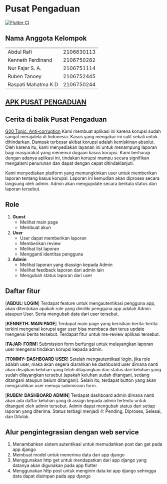 # Pusat Pengaduan

[![Flutter CI](https://github.com/PBP-G20Project/flutter-pusat-pengaduan/actions/workflows/flutter-workflow.yml/badge.svg)](https://github.com/PBP-G20Project/flutter-pusat-pengaduan/actions/workflows/flutter-workflow.yml)

## Nama Anggota Kelompok

<table>
<tr>
<td> Abdul Rafi </td> 
<td> 2106630113 </td> 
</tr>
<tr>
<td> Kenneth Ferdinand </td> 
<td> 2106750282 </td> 
</tr>
<tr>
<td> Nur Fajar S. A. </td> 
<td> 2106751114 </td> 
</tr>
<tr>
<td> Ruben Tanoey </td> 
<td> 2106752445 </td> 
</tr>
<tr>
<td> Raspati Mahatma K.D </td> 
<td> 2106750244 </td> 
</tr>
</table>


## [APK PUSAT PENGADUAN](https://install.appcenter.ms/users/takemeac/apps/pusat-pengaduan/distribution_groups/tester)

## Cerita di balik Pusat Pengaduan


[G20 Topic: Anti-corruption](https://www.oecd.org/g20/topics/anti-corruption/)
Kami membuat aplikasi ini karena korupsi sudah sangat merajalela di Indonesia. Kasus yang mengakar ini sulit sekali untuk dihindarkan. Dampak terbesar akibat korupsi adalah kemiskinan absolut. Oleh karena itu, kami menyediakan layanan ini untuk menampung laporan bagi masyarakat yang menemui dugaan kasus korupsi. Kami berharap dengan adanya aplikasi ini, tindakan korupsi mampu secara signifikan mengalami penurunan dan dapat dengan cepat ditindaklanjuti.

Kami menyediakan platform yang memungkinkan user untuk memberikan laporan tentang kasus korupsi. Laporan ini kemudian akan diproses secara langsung oleh admin. Admin akan mengupdate secara berkala status dari laporan tersebut.

## Role
1. **Guest**
    * Melihat main page
    * Membuat akun
3. **User**
    * User dapat memberikan laporan 
    * Memberikan review
    * Melihat list laporan
    * Mengganti identitas pengguna
4. **Admin**
    * Melihat laporan yang diassign kepada Admin
    * Melihat feedback laporan dari admin lain
    * Mengubah status laporan dari user

## Daftar fitur
[**ABDUL: LOGIN**] Terdapat feature untuk mengautentikasi pengguna app, akan ditentukan apakah role yang dimiliki pengguna app adalah Admin ataupun User. Serta mengubah data dari user tersebut.


[**KENNETH: MAIN PAGE**] Terdapat main page yang berisikan berita-berita terkini mengenai korupsi agar user bisa membaca dan terus update mengenai berita tersebut. Terdapat fitur untuk me-review aplikasi tersebut. 


[**FAJAR: FORM**] Submission form berfungsi untuk melayangkan laporan user mengenai tindakan korupsi kepada admin.


[**TOMMY: DASHBOARD USER**] Setelah mengautentikasi login, jika role adalah user, maka akan segera diarahkan ke dashboard user dimana nanti akan disajikan keluhan yang telah dilayangkan dan status dari keluhan yang sudah dilayangkan tersebut (apakah keluhan sudah ditangani, sedang ditangani ataupun belum ditangani). Selain itu, terdapat button yang akan mengarahkan user menuju submission form.


[**RUBEN: DASHBOARD ADMIN**] Terdapat dashboard admin dimana nanti akan ada daftar keluhan yang di assign kepada admin tertentu untuk ditangani oleh admin tersebut. Admin dapat mengubah status dari setiap laporan yang diterima. Status terbagi menjadi 4: Pending, Diproses, Selesai, dan Ditolak.

## Alur pengintegrasian dengan web service
1. Menambahkan sistem autentikasi untuk memudahkan post dan get pada app django
2. Membuat model untuk menerima data dari app django
3. Menggunakan http get untuk mendapatkan dari app django yang datanya akan digunakan pada app flutter
4. Menggunakan http post untuk mengirim data ke app django sehingga data dapat disimpan pada app django

